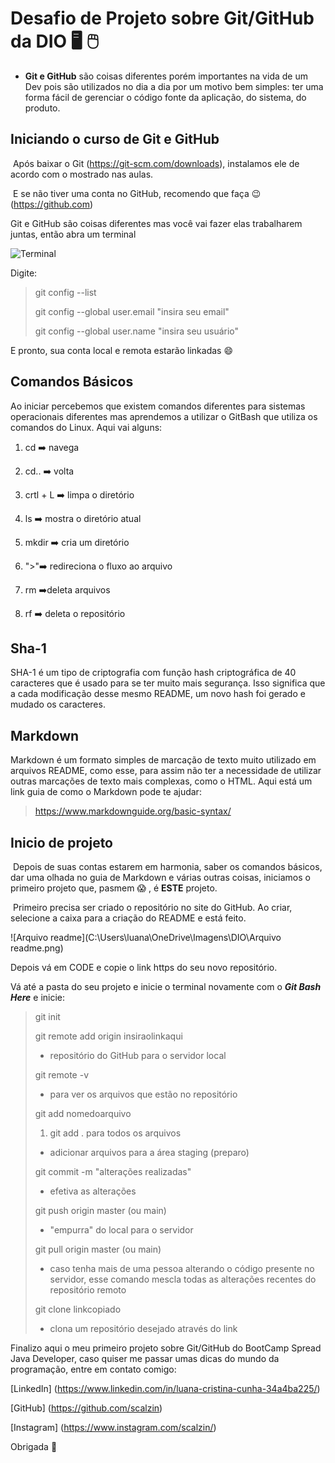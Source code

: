 # Desafio de Projeto sobre Git/GitHub da DIO :desktop_computer: :computer_mouse: 
- **Git e GitHub** são coisas diferentes porém importantes na vida de um Dev pois são utilizados no dia a dia por um motivo bem simples: ter uma forma fácil de gerenciar o código fonte da aplicação, do sistema, do produto.

## Iniciando o curso de Git e GitHub

​	Após baixar o Git (https://git-scm.com/downloads), instalamos ele de acordo com o mostrado nas aulas. 

​	E se não tiver uma conta no GitHub, recomendo que faça :wink: (https://github.com)

Git e GitHub são coisas diferentes mas você vai fazer elas trabalharem juntas, então abra um terminal

![Terminal](C:\Users\luana\OneDrive\Imagens\DIO\Terminal.png)

Digite:

> git config --list 
>
> git config --global user.email "insira seu email"
>
> git config --global user.name "insira seu usuário"

E pronto, sua conta local e remota estarão linkadas :smile: 

## Comandos Básicos

Ao iniciar percebemos que existem comandos diferentes para sistemas operacionais diferentes mas aprendemos a utilizar o GitBash que utiliza os comandos do Linux. Aqui vai alguns:

1. cd :arrow_right: navega 

2. cd.. :arrow_right: volta

3. crtl + L :arrow_right: limpa o diretório

4. ls :arrow_right: mostra o diretório atual 

5. mkdir :arrow_right: cria um diretório

6. ">":arrow_right: redireciona o fluxo ao arquivo

7. rm :arrow_right:deleta arquivos

8. rf :arrow_right: deleta o repositório

## Sha-1

SHA-1 é um tipo de criptografia com função hash criptográfica de 40 caracteres que é usado para se ter muito mais segurança. Isso significa que a cada modificação desse mesmo README, um novo hash foi gerado e mudado os caracteres.

## Markdown 

Markdown é um formato simples de marcação de texto muito utilizado em arquivos README, como esse, para assim não ter a necessidade de utilizar outras marcações de texto mais complexas, como o HTML. Aqui está um link guia de como o Markdown pode te ajudar:

>  https://www.markdownguide.org/basic-syntax/

## Inicio de projeto

​	Depois de suas contas estarem em harmonia, saber os comandos básicos, dar uma olhada no guia de Markdown e várias outras coisas, iniciamos o primeiro projeto que, pasmem :scream: , é **ESTE** projeto.

​	Primeiro precisa ser criado o repositório no site do GitHub. Ao criar, selecione a caixa para a criação do README e está feito.

![Arquivo readme](C:\Users\luana\OneDrive\Imagens\DIO\Arquivo readme.png)

Depois vá em CODE e copie o link https do seu novo repositório. 

Vá até a pasta do seu projeto e inicie o terminal novamente com o ***Git Bash Here*** e inicie:

> git init 
>
> git remote add origin insiraolinkaqui 
>
> - repositório do GitHub para o servidor local
>
> git remote -v 
>
> - para ver os arquivos que estão no repositório
>
> git add nomedoarquivo
>
> 1. git add . para todos os arquivos
>
> - adicionar arquivos para a área staging (preparo)
>
> git commit -m "alterações realizadas"
>
> - efetiva as alterações
>
> git push origin master (ou main)
>
> - "empurra" do local para o servidor
>
> git pull origin master (ou main)
>
> - caso tenha mais de uma pessoa alterando o código presente no servidor, esse comando mescla todas as alterações recentes do repositório remoto
>
> git clone linkcopiado
>
> - clona um repositório desejado através do link 



Finalizo aqui o meu primeiro projeto sobre Git/GitHub do BootCamp Spread Java Developer, caso quiser me passar umas dicas do mundo da programação, entre em contato comigo: 

[LinkedIn] (https://www.linkedin.com/in/luana-cristina-cunha-34a4ba225/)

[GitHub] (https://github.com/scalzin)

[Instagram] (https://www.instagram.com/scalzin/)

 Obrigada :purple_heart: 
